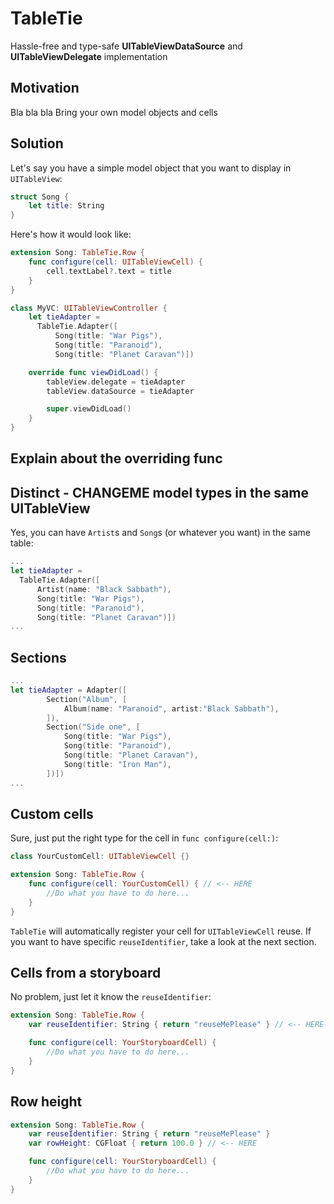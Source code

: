 # TableTie
Hassle-free and type-safe **UITableViewDataSource** and **UITableViewDelegate** implementation

## Motivation
Bla bla bla
Bring your own model objects and cells

## Solution
Let's say you have a simple model object that you want to display in `UITableView`:
```swift
struct Song {
    let title: String
}
```
Here's how it would look like:
```swift
extension Song: TableTie.Row {
    func configure(cell: UITableViewCell) {
        cell.textLabel?.text = title
    }
}

class MyVC: UITableViewController {  
    let tieAdapter =
      TableTie.Adapter([
          Song(title: "War Pigs"),
          Song(title: "Paranoid"),
          Song(title: "Planet Caravan")])

    override func viewDidLoad() {
        tableView.delegate = tieAdapter
        tableView.dataSource = tieAdapter

        super.viewDidLoad()
    }
}
```
## Explain about the overriding func

## Distinct - CHANGEME model types in the same UITableView
Yes, you can have `Artist`s and `Song`s (or whatever you want) in the same table:
```swift
...
let tieAdapter =
  TableTie.Adapter([
      Artist(name: "Black Sabbath"),
      Song(title: "War Pigs"),
      Song(title: "Paranoid"),
      Song(title: "Planet Caravan")])
...
```

## Sections
```swift
...
let tieAdapter = Adapter([
        Section("Album", [
            Album(name: "Paranoid", artist:"Black Sabbath"),
        ]),
        Section("Side one", [
            Song(title: "War Pigs"),
            Song(title: "Paranoid"),
            Song(title: "Planet Caravan"),
            Song(title: "Iron Man"),
        ])])
...
```

## Custom cells
Sure, just put the right type for the cell in `func configure(cell:)`:
```swift
class YourCustomCell: UITableViewCell {}

extension Song: TableTie.Row {
    func configure(cell: YourCustomCell) { // <-- HERE
        //Do what you have to do here...
    }
}
```
`TableTie` will automatically register your cell for `UITableViewCell` reuse. If you want to have specific `reuseIdentifier`, take a look at the next section.

## Cells from a storyboard
No problem, just let it know the `reuseIdentifier`:
```swift
extension Song: TableTie.Row {
    var reuseIdentifier: String { return "reuseMePlease" } // <-- HERE

    func configure(cell: YourStoryboardCell) {
        //Do what you have to do here...
    }
}
```

## Row height
```swift
extension Song: TableTie.Row {
    var reuseIdentifier: String { return "reuseMePlease" }
    var rowHeight: CGFloat { return 100.0 } // <-- HERE

    func configure(cell: YourStoryboardCell) {
        //Do what you have to do here...
    }
}
```
